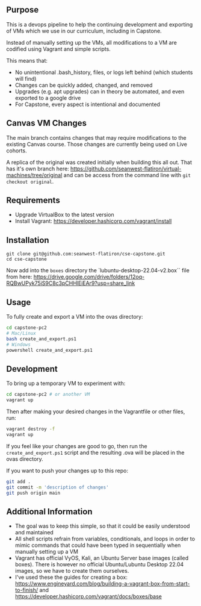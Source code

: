 ## Purpose
This is a devops pipeline to help the
continuing development and exporting of VMs which we use in our curriculum, including in Capstone.

Instead of manually setting up the VMs, all modifications to a VM are codified using Vagrant and simple scripts.

This means that:
 - No unintentional .bash_history, files, or logs left behind (which students will find)
 - Changes can be quickly added, changed, and removed
 - Upgrades (e.g. apt upgrades) can in theory be automated, and even exported to a google drive
 - For Capstone, every aspect is intentional and documented

## Canvas VM Changes
The main branch contains changes that may require modifications to the existing Canvas course. Those changes are currently being used on Live cohorts.

A replica of the original was created initially when building this all out. That has it's own branch here: https://github.com/seanwest-flatiron/virtual-machines/tree/original and can be access from the command line with `git checkout original`.

## Requirements
 - Upgrade VirtualBox to the latest version
 - Install Vagrant: https://developer.hashicorp.com/vagrant/install

## Installation

```
git clone git@github.com:seanwest-flatiron/cse-capstone.git
cd cse-capstone
```

Now add into the `boxes` directory the `lubuntu-desktop-22.04-v2.box`` file from here: https://drive.google.com/drive/folders/12oq-RQBwUPyk75iS9C8c3pCHHlEiEAr9?usp=share_link

## Usage

To fully create and export a VM into the ovas directory:

```bash
cd capstone-pc2
# Mac/Linux
bash create_and_export.ps1
# Windows
powershell create_and_export.ps1
```

## Development

To bring up a temporary VM to experiment with:
```bash
cd capstone-pc2 # or another VM
vagrant up
```

Then after making your desired changes in the Vagrantfile or other files, run:
```bash
vagrant destroy -f
vagrant up
```

If you feel like your changes are good to go, then run the `create_and_export.ps1` script and the resulting .ova will be placed in the ovas directory.

If you want to push your changes up to this repo:
```bash
git add .
git commit -m 'description of changes'
git push origin main
```

## Additional Information

- The goal was to keep this simple, so that it could be easily understood and maintained
- All shell scripts refrain from variables, conditionals, and loops in order to mimic commands that could have been typed in sequentially when manually setting up a VM
- Vagrant has official VyOS, Kali, an Ubuntu Server base images (called boxes). There is however no official Ubuntu/Lubuntu Desktop 22.04 images, so we have to create them ourselves.
- I've used these the guides for creating a box: https://www.engineyard.com/blog/building-a-vagrant-box-from-start-to-finish/ and https://developer.hashicorp.com/vagrant/docs/boxes/base


